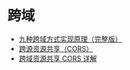 # 跨域

- [九种跨域方式实现原理（完整版）](https://juejin.cn/post/6844903767226351623#heading-18)
- [跨源资源共享（CORS）](https://developer.mozilla.org/zh-CN/docs/Web/HTTP/Access_control_CORS)
- [跨域资源共享 CORS 详解](https://www.ruanyifeng.com/blog/2016/04/cors.html)
